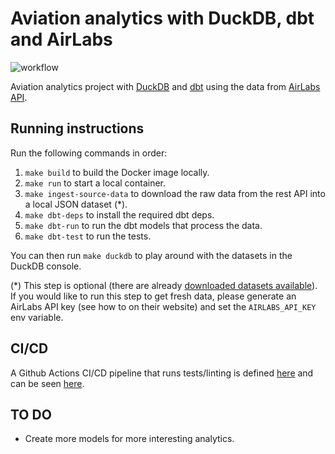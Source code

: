 # Aviation analytics with DuckDB, dbt and AirLabs
![workflow](https://github.com/guidok91/duckdb-dbt/actions/workflows/ci-cd.yml/badge.svg)

Aviation analytics project with [DuckDB](https://duckdb.org/) and [dbt](https://docs.getdbt.com/docs/introduction) using the data from [AirLabs API](https://airlabs.co).

## Running instructions
Run the following commands in order:
1. `make build` to build the Docker image locally.
2. `make run` to start a local container.
3. `make ingest-source-data` to download the raw data from the rest API into a local JSON dataset (*).
4. `make dbt-deps` to install the required dbt deps.
5. `make dbt-run` to run the dbt models that process the data.
6. `make dbt-test` to run the tests.

You can then run `make duckdb` to play around with the datasets in the DuckDB console.

(*) This step is optional (there are already [downloaded datasets available](data)).
If you would like to run this step to get fresh data, please generate an AirLabs API key (see how to on their website) and set the `AIRLABS_API_KEY` env variable.

## CI/CD
A Github Actions CI/CD pipeline that runs tests/linting is defined [here](.github/workflows) and can be seen [here](https://github.com/guidok91/duckdb-dbt/actions).

## TO DO
- Create more models for more interesting analytics.
